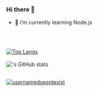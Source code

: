 ### Hi there 👋

- 🌱 I’m currently learning Node.js
<br>
<br>

[![Top Langs](https://github-readme-stats.vercel.app/api/top-langs/?username=usernamedoesntexist&layout=compact)](https://github.com/anuraghazra/github-readme-stats)
<br>
<br>
!['s GitHub stats](https://github-readme-stats.vercel.app/api?username=usernamedoesntexist&show_icons=true&theme=radical)
<br>
<br>
<p><a href="https://github.com/ryo-ma/github-profile-trophy"><img src="https://github-profile-trophy.vercel.app/?username=usernamedoesntexist&row=2&column=4&margin-w=15&margin-h=15&theme=dracula&no-bg=true&no-frame=true" alt="usernamedoesntexist" /></a></p>




